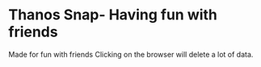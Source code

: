 # Thanos Snap- Having fun with friends
 Made for fun with friends Clicking on the browser will delete a lot of data.
